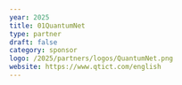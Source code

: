 ```yaml
---
year: 2025
title: 01QuantumNet
type: partner
draft: false
category: sponsor
logo: /2025/partners/logos/QuantumNet.png
website: https://www.qtict.com/english
---
```

